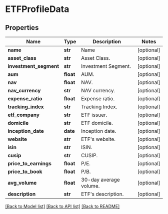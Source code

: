 # ETFProfileData

## Properties
Name | Type | Description | Notes
------------ | ------------- | ------------- | -------------
**name** | **str** | Name | [optional] 
**asset_class** | **str** | Asset Class. | [optional] 
**investment_segment** | **str** | Investment Segment. | [optional] 
**aum** | **float** | AUM. | [optional] 
**nav** | **float** | NAV. | [optional] 
**nav_currency** | **str** | NAV currency. | [optional] 
**expense_ratio** | **float** | Expense ratio. | [optional] 
**tracking_index** | **str** | Tracking Index. | [optional] 
**etf_company** | **str** | ETF issuer. | [optional] 
**domicile** | **str** | ETF domicile. | [optional] 
**inception_date** | **date** | Inception date. | [optional] 
**website** | **str** | ETF&#39;s website. | [optional] 
**isin** | **str** | ISIN. | [optional] 
**cusip** | **str** | CUSIP. | [optional] 
**price_to_earnings** | **float** | P/E. | [optional] 
**price_to_book** | **float** | P/B. | [optional] 
**avg_volume** | **float** | 30-day average volume. | [optional] 
**description** | **str** | ETF&#39;s description. | [optional] 

[[Back to Model list]](../README.md#documentation-for-models) [[Back to API list]](../README.md#documentation-for-api-endpoints) [[Back to README]](../README.md)


